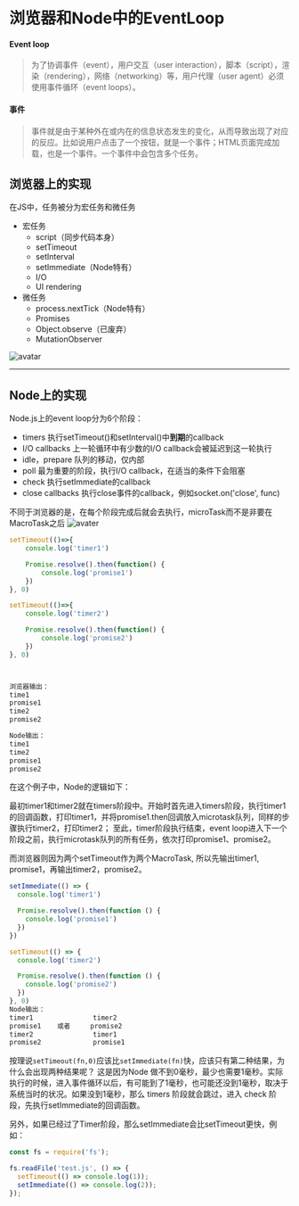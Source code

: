 # 浏览器和Node中的EventLoop

#### Event loop 
>为了协调事件（event），用户交互（user interaction），脚本（script），渲染（rendering），网络（networking）等，用户代理（user agent）必须使用事件循环（event loops）。

#### 事件
> 事件就是由于某种外在或内在的信息状态发生的变化，从而导致出现了对应的反应。比如说用户点击了一个按钮，就是一个事件；HTML页面完成加载，也是一个事件。一个事件中会包含多个任务。

## 浏览器上的实现
在JS中，任务被分为宏任务和微任务
+ 宏任务
  + script（同步代码本身）
  + setTimeout
  + setInterval
  + setImmediate（Node特有）
  + I/O
  + UI rendering
+ 微任务
  + process.nextTick（Node特有）
  + Promises
  + Object.observe（已废弃）
  + MutationObserver

![avatar](https://segmentfault.com/img/bV6itK?w=810&h=414)

---

## Node上的实现

Node.js上的event loop分为6个阶段：
+ timers 执行setTimeout()和setInterval()中**到期**的callback
+ I/O callbacks 上一轮循环中有少数的I/O callback会被延迟到这一轮执行
+ idle，prepare 队列的移动，仅内部
+ poll 最为重要的阶段，执行I/O callback，在适当的条件下会阻塞
+ check 执行setImmediate的callback
+ close callbacks 执行close事件的callback，例如socket.on('close', func)

不同于浏览器的是，在每个阶段完成后就会去执行，microTask而不是非要在MacroTask之后
![avater](https://segmentfault.com/img/bV6iwC?w=655&h=503)

```js
setTimeout(()=>{
    console.log('timer1')

    Promise.resolve().then(function() {
        console.log('promise1')
    })
}, 0)

setTimeout(()=>{
    console.log('timer2')

    Promise.resolve().then(function() {
        console.log('promise2')
    })
}, 0)



浏览器输出：
time1
promise1
time2
promise2

Node输出：
time1
time2
promise1
promise2
```

在这个例子中，Node的逻辑如下：

最初timer1和timer2就在timers阶段中。开始时首先进入timers阶段，执行timer1的回调函数，打印timer1，并将promise1.then回调放入microtask队列，同样的步骤执行timer2，打印timer2；
至此，timer阶段执行结束，event loop进入下一个阶段之前，执行microtask队列的所有任务，依次打印promise1、promise2。

而浏览器则因为两个setTimeout作为两个MacroTask, 所以先输出timer1, promise1，再输出timer2，promise2。

```js
setImmediate(() => {
  console.log('timer1')

  Promise.resolve().then(function () {
    console.log('promise1')
  })
})

setTimeout(() => {
  console.log('timer2')

  Promise.resolve().then(function () {
    console.log('promise2')
  })
}, 0)
Node输出：
timer1               timer2
promise1    或者     promise2
timer2               timer1
promise2             promise1
```

按理说`setTimeout(fn,0)`应该比`setImmediate(fn)`快，应该只有第二种结果，为什么会出现两种结果呢？
这是因为Node 做不到0毫秒，最少也需要1毫秒。实际执行的时候，进入事件循环以后，有可能到了1毫秒，也可能还没到1毫秒，取决于系统当时的状况。如果没到1毫秒，那么 timers 阶段就会跳过，进入 check 阶段，先执行setImmediate的回调函数。

另外，如果已经过了Timer阶段，那么setImmediate会比setTimeout更快，例如：
```js
const fs = require('fs');

fs.readFile('test.js', () => {
  setTimeout(() => console.log(1));
  setImmediate(() => console.log(2));
});
```